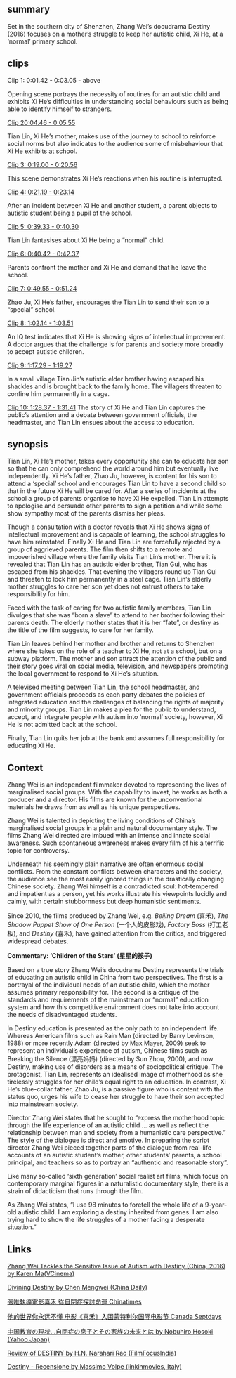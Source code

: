 ## summary

Set in the southern city of Shenzhen, Zhang Wei’s docudrama Destiny (2016) focuses on a mother’s struggle to keep her autistic child, Xi He, at a ‘normal’ primary school.

## clips

Clip 1: 0:01.42 - 0:03.05 - above

Opening scene portrays the necessity of routines for an autistic child and exhibits Xi He’s difficulties in understanding social behaviours such as being able to identify himself to strangers.

[Clip 20:04.46 - 0:05.55](https://mediacentral.ucl.ac.uk/Player/6920)

Tian Lin, Xi He’s mother, makes use of the journey to school to reinforce social norms but also indicates to the audience some of misbehaviour that Xi He exhibits at school.

[Clip 3: 0:19.00 - 0:20.56](https://mediacentral.ucl.ac.uk/Player/6922)

This scene demonstrates Xi He’s reactions when his routine is interrupted.

[Clip 4: 0:21.19 - 0:23.14](https://mediacentral.ucl.ac.uk/Player/6924)

After an incident between Xi He and another student, a parent objects to autistic student being a pupil of the school.

[Clip 5: 0:39.33 - 0:40.30](https://mediacentral.ucl.ac.uk/Player/6925)

Tian Lin fantasises about Xi He being a “normal” child.

[Clip 6: 0:40.42 - 0:42.37](https://mediacentral.ucl.ac.uk/Player/6926)

Parents confront the mother and Xi He and demand that he leave the school.


[Clip 7: 0:49.55 - 0:51.24](https://mediacentral.ucl.ac.uk/Player/6928)

Zhao Ju, Xi He’s father, encourages the Tian Lin to send their son to a “special” school.


[Clip 8: 1:02.14 - 1:03.51](https://mediacentral.ucl.ac.uk/Player/6929)

An IQ test indicates that Xi He is showing signs of intellectual improvement. A doctor argues that the challenge is for parents and society more broadly to accept autistic children.

[Clip 9: 1:17.29 - 1:19.27](https://mediacentral.ucl.ac.uk/Player/6932)

In a small village Tian Jin’s autistic elder brother having escaped his shackles and is brought back to the family home. The villagers threaten to confine him permanently in a cage.

[Clip 10: 1:28.37 - 1:31.41]()
The story of Xi He and Tian Lin captures the public’s attention and a debate between government officials, the headmaster, and Tian Lin ensues about the access to education.



## synopsis

Tian Lin, Xi He’s mother, takes every opportunity she can to educate her son so that he can only comprehend the world around him but eventually live independently. Xi He’s father, Zhao Ju, however, is content for his son to attend a ‘special’ school and encourages Tian Lin to have a second child so that in the future Xi He will be cared for. After a series of incidents at the school a group of parents organise to have Xi He expelled. Tian Lin attempts to apologise and persuade other parents to sign a petition and while some show sympathy most of the parents dismiss her pleas.

Though a consultation with a doctor reveals that Xi He shows signs of intellectual improvement and is capable of learning, the school struggles to have him reinstated. Finally Xi He and Tian Lin are forcefully rejected by a group of aggrieved parents. The film then shifts to a remote and impoverished village where the family visits Tian Lin’s mother. There it is revealed that Tian Lin has an autistic elder brother, Tian Gui, who has escaped from his shackles. That evening the villagers round up Tian Gui and threaten to lock him permanently in a steel cage. Tian Lin’s elderly mother struggles to care her son yet does not entrust others to take responsibility for him.

Faced with the task of caring for two autistic family members, Tian Lin divulges that she was “born a slave” to attend to her brother following their parents death. The elderly mother states that it is her “fate”, or destiny as the title of the film suggests, to care for her family.

Tian Lin leaves behind her mother and brother and returns to Shenzhen where she takes on the role of a teacher to Xi He, not at a school, but on a subway platform. The mother and son attract the attention of the public and their story goes viral on social media, television, and newspapers prompting the local government to respond to Xi He’s situation.

A televised meeting between Tian Lin, the school headmaster, and government officials proceeds as each party debates the policies of integrated education and the challenges of balancing the rights of majority and minority groups. Tian Lin makes a plea for the public to understand, accept, and integrate people with autism into ‘normal’ society, however, Xi He is not admitted back at the school.

Finally, Tian Lin quits her job at the bank and assumes full responsibility for educating Xi He.


## Context

Zhang Wei is an independent filmmaker devoted to representing the lives of marginalised social groups. With the capability to invest, he works as both a producer and a director. His films are known for the unconventional materials he draws from as well as his unique perspectives.

Zhang Wei is talented in depicting the living conditions of China’s marginalised social groups in a plain and natural documentary style. The films Zhang Wei directed are imbued with an intense and innate social awareness. Such spontaneous awareness makes every film of his a terrific topic for controversy.

Underneath his seemingly plain narrative are often enormous social conflicts. From the constant conflicts between characters and the society, the audience see the most easily ignored things in the drastically changing Chinese society. Zhang Wei himself is a contradicted soul: hot-tempered and impatient as a person, yet his works illustrate his viewpoints lucidly and calmly, with certain stubbornness but deep humanistic sentiments.

Since 2010, the films produced by Zhang Wei, e.g. *Beijing Dream* (喜禾), *The Shadow Puppet Show of One Person* (一个人的皮影戏), *Factory Boss* (打工老板), and *Destiny* (喜禾), have gained attention from the critics, and triggered widespread debates.

**Commentary: ‘Children of the Stars’ (星星的孩子)**

Based on a true story Zhang Wei’s docudrama Destiny represents the trials of educating an autistic child in China from two perspectives. The first is a portrayal of the individual needs of an autistic child, which the mother assumes primary responsibility for. The second is a critique of the standards and requirements of the mainstream or “normal” education system and how this competitive environment does not take into account the needs of disadvantaged students.

In Destiny education is presented as the only path to an independent life. Whereas American films such as Rain Man (directed by Barry Levinson, 1988) or more recently Adam (directed by Max Mayer, 2009) seek to represent an individual’s experience of autism, Chinese films such as Breaking the Silence (漂亮妈妈) (directed by Sun Zhou, 2000), and now Destiny, making use of disorders as a means of sociopolitical critique. The protagonist, Tian Lin, represents an idealised image of motherhood as she tirelessly struggles for her child’s equal right to an education. In contrast, Xi He’s blue-collar father, Zhao Ju, is a passive figure who is content with the status quo, urges his wife to cease her struggle to have their son accepted into mainstream society.

Director Zhang Wei states that he sought to “express the motherhood topic through the life experience of an autistic child … as well as reflect the relationship between man and society from a humanistic care perspective.” The style of the dialogue is direct and emotive. In preparing the script director Zhang Wei pieced together parts of the dialogue from real-life accounts of an autistic student’s mother, other students’ parents, a school principal, and teachers so as to portray an “authentic and reasonable story”.

Like many so-called ‘sixth generation’ social realist art films, which focus on contemporary marginal figures in a naturalistic documentary style, there is a strain of didacticism that runs through the film.

As Zhang Wei states, “I use 98 minutes to foretell the whole life of a 9-year-old autistic child. I am exploring a destiny inherited from genes. I am also trying hard to show the life struggles of a mother facing a desperate situation.”


## Links

[Zhang Wei Tackles the Sensitive Issue of Autism with Destiny (China, 2016) by Karen Ma(VCinema)](http://www.vcinemashow.com/zhang-wei-tackles-the-sensitive-issue-of-autism-with-destiny-china-2016/)

[Divining Destiny by Chen Mengwei (China Daily)](http://www.chinadaily.com.cn/china/2016-05/12/content_25233909.html)


[張唯執導電影喜禾 從自閉症探討命運 Chinatimes](http://www.chinatimes.com/realtimenews/20160504004669-260404)


[他的世界你永远不懂 电影《喜禾》入围蒙特利尔国际电影节 Canada Septdays](http://m.septdays.com/yw/2016/09-01/1190.shtml)


[中国教育の現状…自閉症の息子とその家族の未来とは by Nobuhiro Hosoki (Yahoo Japan)](https://headlines.yahoo.co.jp/hl?a=20170324-00000031-flix-movi)


[Review of DESTINY by H.N. Narahari Rao (FilmFocusIndia)](http://filmfocusindia.com/e-cineindia-february-2017.html)


[Destiny - Recensione by Massimo Volpe (linkinmovies, Italy)](http://www.linkinmovies.com/cinema/asia/7569-destiny-recensione)
